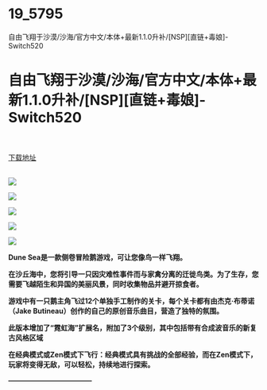 # 19_5795
自由飞翔于沙漠/沙海/官方中文/本体+最新1.1.0升补/[NSP][直链+毒娘]-Switch520
# 自由飞翔于沙漠/沙海/官方中文/本体+最新1.1.0升补/[NSP][直链+毒娘]-Switch520
 <br/></br>
[下载地址](https://www.switch520.cc/article/5795 "下载地址")
<br/></br>

<p><img src="https://ae01.alicdn.com/kf/U4f3497d6109b4aedb038a3d51a1a36afP.jpg"></p>
<p><img src="https://ae01.alicdn.com/kf/U8609ec49320340f39d7d172b2cc9e27dQ.jpg"></p>
<p><img src="https://ae01.alicdn.com/kf/Udf540ea6e02b4e8e9d9e077ee92db389I.jpg"></p>
<p><img src="https://ae01.alicdn.com/kf/Uf2fbada2e3384086a0e329ff4db94ae1q.jpg"></p>
<p><img src="https://ae01.alicdn.com/kf/U545691c90a1a44d6ac948d331ca8e7dev.jpg"></p>
<p></p>
<p><span><strong>Dune Sea是一款侧卷冒险鹅游戏，可让您像鸟一样飞翔。</strong></span></p>
<p><span><strong>在沙丘海中，您将引导一只因灾难性事件而与家禽分离的迁徙鸟类。为了生存，您需要飞越陌生和异国的美丽风景，同时收集物品并避开掠食者。</strong></span></p>
<p><span><strong>游戏中有一只鹅主角飞过12个单独手工制作的关卡，每个关卡都有由杰克·布蒂诺（Jake Butineau）创作的自己的原创音乐曲目，营造了独特的氛围。</strong></span></p>
<p><span><strong>此版本增加了“霓虹海”扩展名，附加了3个级别，其中包括带有合成波音乐的新复古风格区域</strong></span></p>
<p><span><strong>在经典模式或Zen模式下飞行：经典模式具有挑战的全部经验，而在Zen模式下，玩家将变得无敌，可以轻松，持续地进行探索。</strong></span></p>
<p><span><strong>————————————</strong></span></p>
